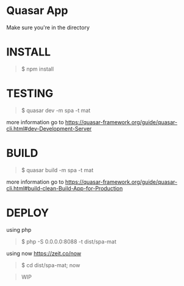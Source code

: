 # Quasar App

Make sure you're in the directory

# INSTALL 
> $ npm install

# TESTING
> $ quasar dev -m spa -t mat 

more information go to https://quasar-framework.org/guide/quasar-cli.html#dev-Development-Server

# BUILD
> $ quasar build -m spa -t mat

more information go to https://quasar-framework.org/guide/quasar-cli.html#build-clean-Build-App-for-Production

# DEPLOY
using php
> $ php -S 0.0.0.0:8088 -t dist/spa-mat

using now https://zeit.co/now
> $ cd dist/spa-mat; now

> WIP
